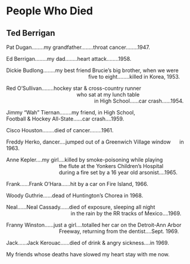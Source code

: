 # People Who Died
## Ted Berrigan
Pat Dugan……..my grandfather……..throat cancer……..1947.

Ed Berrigan……..my dad……..heart attack……..1958.

Dickie Budlong……..my best friend Brucie’s big brother, when we were
                                                        five to
eight……..killed in Korea, 1953.

Red O’Sullivan……..hockey star & cross-country runner
                                                who sat at my lunch table
                                                            in High
School……car crash…...1954.

Jimmy “Wah” Tiernan……..my friend, in High School,
                                       Football & Hockey All-State……car
crash….1959.

Cisco Houston……..died of cancer……..1961.

Freddy Herko, dancer….jumped out of a Greenwich Village window
     in 1963.

Anne Kepler….my girl….killed by smoke-poisoning while playing
                                    the flute at the Yonkers Children’s
Hospital
                                    during a fire set by a 16 year old
arsonist….1965.

Frank……Frank O’Hara……hit by a car on Fire Island, 1966.

Woody Guthrie……dead of Huntington’s Chorea in 1968.

Neal……Neal Cassady……died of exposure, sleeping all night
                                            in the rain by the RR tracks of
Mexico….1969.

Franny Winston……just a girl….totalled her car on the Detroit-Ann Arbor
                                    Freeway, returning from the dentist….Sept.
1969.

Jack……Jack Kerouac……died of drink & angry sickness….in 1969.

My friends whose deaths have slowed my heart stay with me now.